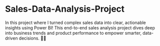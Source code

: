 # Sales-Data-Analysis-Project
In this project where I turned complex sales data into clear, actionable insights using Power BI! This end-to-end sales analysis project dives deep into business trends and product performance to empower smarter, data-driven decisions. 💼💡
